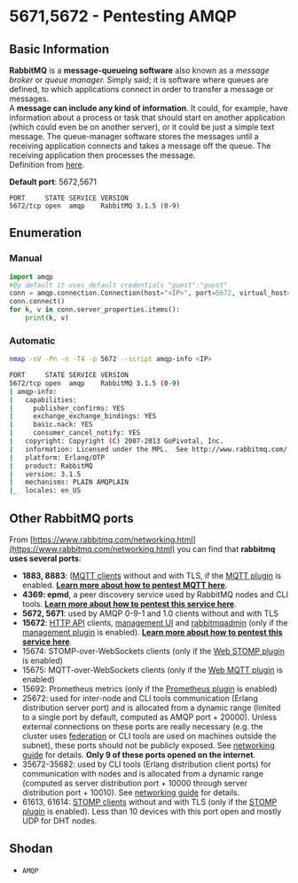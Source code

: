# 5671,5672 - Pentesting AMQP

## Basic Information

**RabbitMQ** is a **message-queueing software** also known as a _message broker_ or _queue manager._ Simply said; it is software where queues are defined, to which applications connect in order to transfer a message or messages.  
A **message can include any kind of information**. It could, for example, have information about a process or task that should start on another application \(which could even be on another server\), or it could be just a simple text message. The queue-manager software stores the messages until a receiving application connects and takes a message off the queue. The receiving application then processes the message.  
Definition from [here](https://www.cloudamqp.com/blog/2015-05-18-part1-rabbitmq-for-beginners-what-is-rabbitmq.html).

**Default port**: 5672,5671

```text
PORT     STATE SERVICE VERSION
5672/tcp open  amqp    RabbitMQ 3.1.5 (0-9)
```

## Enumeration

### Manual

```python
import amqp
#By default it uses default credentials "guest":"guest"
conn = amqp.connection.Connection(host="<IP>", port=5672, virtual_host="/")
conn.connect()
for k, v in conn.server_properties.items():
    print(k, v)
```

### Automatic

```bash
nmap -sV -Pn -n -T4 -p 5672 --script amqp-info <IP>

PORT     STATE SERVICE VERSION
5672/tcp open  amqp    RabbitMQ 3.1.5 (0-9)
| amqp-info: 
|   capabilities: 
|     publisher_confirms: YES
|     exchange_exchange_bindings: YES
|     basic.nack: YES
|     consumer_cancel_notify: YES
|   copyright: Copyright (C) 2007-2013 GoPivotal, Inc.
|   information: Licensed under the MPL.  See http://www.rabbitmq.com/
|   platform: Erlang/OTP
|   product: RabbitMQ
|   version: 3.1.5
|   mechanisms: PLAIN AMQPLAIN
|_  locales: en_US
```

## Other RabbitMQ ports

From [https://www.rabbitmq.com/networking.html](https://www.rabbitmq.com/networking.html) you can find that **rabbitmq uses several ports**:

* **1883, 8883**: \([MQTT clients](http://mqtt.org/) without and with TLS, if the [MQTT plugin](https://www.rabbitmq.com/mqtt.html) is enabled. [**Learn more about how to pentest MQTT here**](1883-pentesting-mqtt-mosquitto.md).
* **4369: epmd**, a peer discovery service used by RabbitMQ nodes and CLI tools. [**Learn more about how to pentest this service here**](4369-pentesting-erlang-port-mapper-daemon-epmd.md).
* **5672, 5671**: used by AMQP 0-9-1 and 1.0 clients without and with TLS
* **15672**: [HTTP API](https://www.rabbitmq.com/management.html) clients, [management UI](https://www.rabbitmq.com/management.html) and [rabbitmqadmin](https://www.rabbitmq.com/management-cli.html) \(only if the [management plugin](https://www.rabbitmq.com/management.html) is enabled\). [**Learn more about how to pentest this service here**](15672-pentesting-rabbitmq-management.md).
* 15674: STOMP-over-WebSockets clients \(only if the [Web STOMP plugin](https://www.rabbitmq.com/web-stomp.html) is enabled\)
* 15675: MQTT-over-WebSockets clients \(only if the [Web MQTT plugin](https://www.rabbitmq.com/web-mqtt.html) is enabled\)
* 15692: Prometheus metrics \(only if the [Prometheus plugin](https://www.rabbitmq.com/prometheus.html) is enabled\)
* 25672: used for inter-node and CLI tools communication \(Erlang distribution server port\) and is allocated from a dynamic range \(limited to a single port by default, computed as AMQP port + 20000\). Unless external connections on these ports are really necessary \(e.g. the cluster uses [federation](https://www.rabbitmq.com/federation.html) or CLI tools are used on machines outside the subnet\), these ports should not be publicly exposed. See [networking guide](https://www.rabbitmq.com/networking.html) for details. **Only 9 of these ports opened on the internet**.
* 35672-35682: used by CLI tools \(Erlang distribution client ports\) for communication with nodes and is allocated from a dynamic range \(computed as server distribution port + 10000 through server distribution port + 10010\). See [networking guide](https://www.rabbitmq.com/networking.html) for details.
* 61613, 61614: [STOMP clients](https://stomp.github.io/stomp-specification-1.2.html) without and with TLS \(only if the [STOMP plugin](https://www.rabbitmq.com/stomp.html) is enabled\). Less than 10 devices with this port open and mostly UDP for DHT nodes.

## Shodan

* `AMQP`

